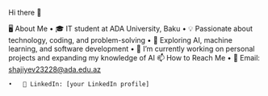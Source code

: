 Hi there 👋

🖥️ About Me
	•	🎓 IT student at ADA University, Baku
	•	💡 Passionate about technology, coding, and problem-solving
	•	🚀 Exploring AI, machine learning, and software development
	•	🔭 I’m currently working on personal projects and expanding my knowledge of AI
📫 How to Reach Me
	•	📧 Email: shajiyev23228@ada.edu.az
 
	•	🔗 LinkedIn: [your LinkedIn profile]
